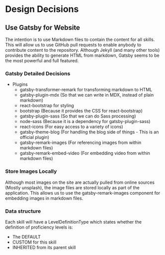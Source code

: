 # Design Decisions

## Use Gatsby for Website
The intention is to use Markdown files to contain the content for all skills. This will allow us to use GitHub pull requests to enable anybody to contribute content to the repository. Although Jekyll (and many other tools) provides the ability to generate HTML from markdown, Gatsby seems to be the most powerful and full featured.

### Gatsby Detailed Decisions

- Plugins
  - gatsby-transformer-remark for transforming markdown to HTML
  - gatsby-plugin-mdx (So that we can write in MDX, instead of plain markdown)
  - react-bootstrap for styling
  - bootstrap (Because it provides the CSS for react-bootstrap)
  - gatsby-plugin-sass (So that we can do Sass processing)
  - node-sass (Because it is a dependency for gatsby-plugin-sass)
  - react-icons (For easy access to a variety of icons)
  - gatsby-theme-blog (For handling the blog side of things - This is an official plugin)
  - gatsby-remark-images (For referencing images from within markdown files)
  - gatsby-remark-embed-video (For embedding video from within markdown files)

### Store Images Locally
Although most images on the site are actually pulled from online sources (Mostly unsplash), the image files are stored locally as part of the application. This allows us to use the gatsby-remark-images component for embedding images in markdown files.

### Data structure
Each skill will have a LevelDefinitionType which states whether the definition of proficiency levels is:
 - The DEFAULT
 - CUSTOM for this skill
 - INHERITED from its parent skill